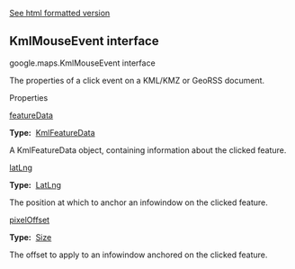 [See html formatted version](https://huasofoundries.github.io/google-maps-documentation/KmlMouseEvent.html)


KmlMouseEvent interface
-----------------------

google.maps.KmlMouseEvent interface

The properties of a click event on a KML/KMZ or GeoRSS document.

Properties

[featureData](#KmlMouseEvent.featureData)

**Type:**  [KmlFeatureData](KmlFeatureData.md)

A KmlFeatureData object, containing information about the clicked feature.

[latLng](#KmlMouseEvent.latLng)

**Type:**  [LatLng](LatLng.md)

The position at which to anchor an infowindow on the clicked feature.

[pixelOffset](#KmlMouseEvent.pixelOffset)

**Type:**  [Size](Size.md)

The offset to apply to an infowindow anchored on the clicked feature.